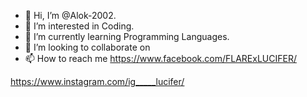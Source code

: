 - 👋 Hi, I’m @Alok-2002.
- 👀 I’m interested in Coding.
- 🌱 I’m currently learning Programming Languages.
- 💞️ I’m looking to collaborate on 
- 📫 How to reach me
https://www.facebook.com/FLARExLUCIFER/

https://www.instagram.com/ig_____lucifer/
